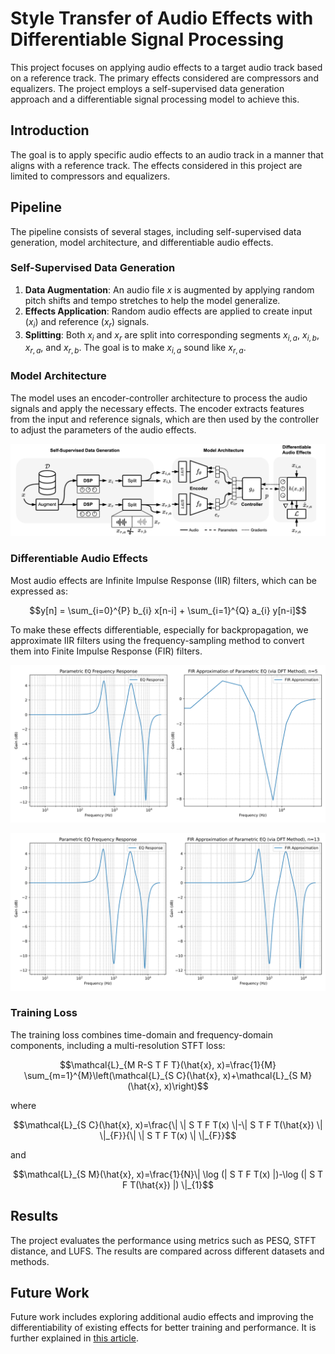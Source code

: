 # Style Transfer of Audio Effects with Differentiable Signal Processing

This project focuses on applying audio effects to a target audio track based on a reference track. The primary effects considered are compressors and equalizers. The project employs a self-supervised data generation approach and a differentiable signal processing model to achieve this.

## Introduction

The goal is to apply specific audio effects to an audio track in a manner that aligns with a reference track. The effects considered in this project are limited to compressors and equalizers.

## Pipeline

The pipeline consists of several stages, including self-supervised data generation, model architecture, and differentiable audio effects.

### Self-Supervised Data Generation

1. **Data Augmentation**: An audio file $x$ is augmented by applying random pitch shifts and tempo stretches to help the model generalize.
2. **Effects Application**: Random audio effects are applied to create input $(x_i)$ and reference $(x_r)$ signals.
3. **Splitting**: Both $x_i$ and $x_r$ are split into corresponding segments $x_{i,a}$, $x_{i,b}$, $x_{r,a}$, and $x_{r,b}$. The goal is to make $x_{i,a}$ sound like $x_{r,a}$.

### Model Architecture

The model uses an encoder-controller architecture to process the audio signals and apply the necessary effects. The encoder extracts features from the input and reference signals, which are then used by the controller to adjust the parameters of the audio effects.

![Model Architecture](architecture.png)

### Differentiable Audio Effects

Most audio effects are Infinite Impulse Response (IIR) filters, which can be expressed as:

```math
y[n] = \sum_{i=0}^{P} b_{i} x[n-i] + \sum_{i=1}^{Q} a_{i} y[n-i]
```

To make these effects differentiable, especially for backpropagation, we approximate IIR filters using the frequency-sampling method to convert them into Finite Impulse Response (FIR) filters.

![EQ Approx](n=5.svg)

![EQ Approx](n=13.svg)

### Training Loss

The training loss combines time-domain and frequency-domain components, including a multi-resolution STFT loss:

```math
\mathcal{L}_{M R-S T F T}(\hat{x}, x)=\frac{1}{M} \sum_{m=1}^{M}\left(\mathcal{L}_{S C}(\hat{x}, x)+\mathcal{L}_{S M}(\hat{x}, x)\right)
```

where

```math
\mathcal{L}_{S C}(\hat{x}, x)=\frac{\| \| S T F T(x) \|-\| S T F T(\hat{x}) \| \|_{F}}{\| \| S T F T(x) \| \|_{F}}
```

and

```math
\mathcal{L}_{S M}(\hat{x}, x)=\frac{1}{N}\| \log (| S T F T(x) |)-\log (| S T F T(\hat{x}) |) \|_{1}
```

## Results

The project evaluates the performance using metrics such as PESQ, STFT distance, and LUFS. The results are compared across different datasets and methods.

## Future Work

Future work includes exploring additional audio effects and improving the differentiability of existing effects for better training and performance. It is further explained in [this article](https://arxiv.org/abs/2410.21233).
